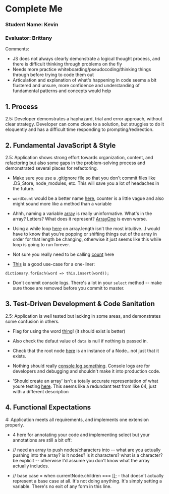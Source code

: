 # Complete Me
### Student Name: Kevin
### Evaluator: Brittany

Comments:
* JS does not always clearly demonstrate a logical thought process, and there is difficult thinking through problems on the fly
* Needs more practice whiteboarding/pseudocoding/thinking things through before trying to code them out
* Articulation and explanation of what's happening in code seems a bit flustered and unsure, more confidence and understanding of fundamental patterns and concepts would help

## 1. Process

2.5: Developer demonstrates a haphazard, trial and error approach, without clear strategy. Developer can come close to a solution, but struggles to do it eloquently and has a difficult time responding to prompting/redirection.


## 2. Fundamental JavaScript & Style

2.5: Application shows strong effort towards organization, content, and refactoring but also some gaps in the problem-solving process and demonstrated several places for refactoring.

* Make sure you use a .gitignore file so that you don't commit files like .DS_Store, node_modules, etc. This will save you a lot of headaches in the future.

* `wordCount` would be a better name [here](https://github.com/kevinkrom787/complete-me/blob/master/lib/Tree.js#L7), counter is a little vague and also might sound more like a method than a variable

* Ahhh, naming a variable [array](https://github.com/kevinkrom787/complete-me/blob/master/lib/Tree.js#L12) is really uninformative. What's in the array? Letters? What does it represent? [ArrayOne](https://github.com/kevinkrom787/complete-me/blob/master/lib/Tree.js#L89) is even worse.

* Using a while loop [here](https://github.com/kevinkrom787/complete-me/blob/master/lib/Tree.js#L14) on array.length isn't the most intuitive...I would have to know that you're popping or shifting things out of the array in order for that length be changing, otherwise it just seems like this while loop is going to run forever.

* Not sure you really need to be calling [count](https://github.com/kevinkrom787/complete-me/blob/master/lib/Tree.js#L26) here

* [This](https://github.com/kevinkrom787/complete-me/blob/master/lib/Tree.js#L33-L37) is a good use-case for a one-liner:

`dictionary.forEach(word => this.insert(word));`

* Don't commit console logs. There's a lot in your `select` method -- make sure those are removed before you commit to master.


## 3. Test-Driven Development & Code Sanitation

2.5: Application is well tested but lacking in some areas, and demonstrates some confusion in others.


* Flag for using the word [thing](https://github.com/kevinkrom787/complete-me/blob/master/lib/test/tree-test.js#L13)! (it should exist is better)

* Also check the defaut value of `data` is null if nothing is passed in.

* Check that the root node [here](https://github.com/kevinkrom787/complete-me/blob/master/test/tree-test.js#L33-L37) is an instance of a Node...not just that it exists.  
* Nothing should really [console log something](https://github.com/kevinkrom787/complete-me/blob/master/test/tree-test.js#L56). Console logs are for developers and debugging and shouldn't make it into production code.

* 'Should create an array' isn't a totally accurate representation of what youre testing [here](https://github.com/kevinkrom787/complete-me/blob/master/test/tree-test.js#78). This seems like a redundant test from like 64, just with a different description


## 4. Functional Expectations

4: Application meets all requirements, and implements one extension properly.

* 4 here for annotating your code and implementing select but your annotations are still a bit off:

* // need an array to push nodes/characters into -- what are you actually pushing into the array? is it nodes? is it characters? what is a character? be explicit -- otherwise I'd assume you don't know what the array actually includes.
*   // base case = when currentNode.children === []; - that doesn't actually represent a base case at all. It's not doing anything. It's simply setting a variable. There's no exit of any form in this line.